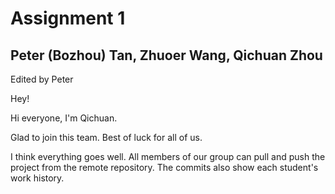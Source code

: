 # Assignment 1

## Peter (Bozhou) Tan, Zhuoer Wang, Qichuan Zhou

Edited by Peter

Hey!

Hi everyone, I'm Qichuan. 

Glad to join this team. Best of luck for all of us.

I think everything goes well. All members of our group can pull and push the project from the remote repository. The commits also show each student's work history.